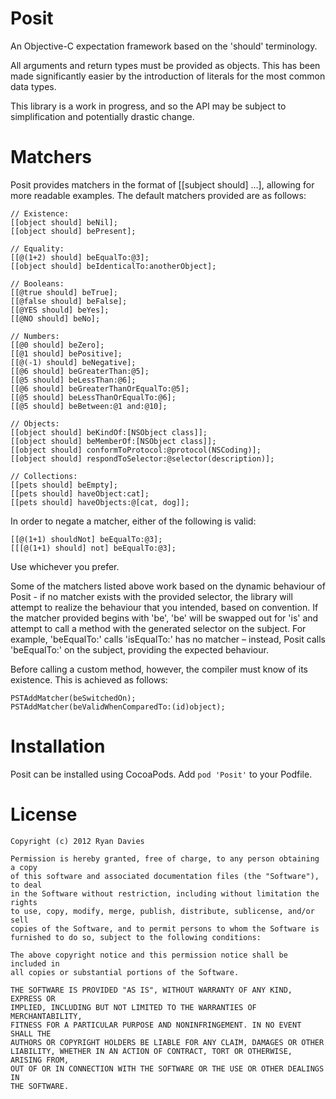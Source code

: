Posit
=====

An Objective-C expectation framework based on the 'should' terminology.

All arguments and return types must be provided as objects. This has been made significantly easier by the introduction of literals for the most common data types.

This library is a work in progress, and so the API may be subject to simplification and potentially drastic change.

Matchers
========

Posit provides matchers in the format of [[subject should] ...], allowing for more readable examples. The default matchers provided are as follows:

    // Existence:
    [[object should] beNil];
    [[object should] bePresent];
    
    // Equality:
    [[@(1+2) should] beEqualTo:@3];
    [[object should] beIdenticalTo:anotherObject];
    
    // Booleans:
    [[@true should] beTrue];
    [[@false should] beFalse];
    [[@YES should] beYes];
    [[@NO should] beNo];
    
    // Numbers:
    [[@0 should] beZero];
    [[@1 should] bePositive];
    [[@(-1) should] beNegative];
    [[@6 should] beGreaterThan:@5];
    [[@5 should] beLessThan:@6];
    [[@6 should] beGreaterThanOrEqualTo:@5];
    [[@5 should] beLessThanOrEqualTo:@6];
    [[@5 should] beBetween:@1 and:@10];
    
    // Objects:
    [[object should] beKindOf:[NSObject class]];
    [[object should] beMemberOf:[NSObject class]];
    [[object should] conformToProtocol:@protocol(NSCoding)];
    [[object should] respondToSelector:@selector(description)];
    
    // Collections:
    [[pets should] beEmpty];
    [[pets should] haveObject:cat];
    [[pets should] haveObjects:@[cat, dog]];

In order to negate a matcher, either of the following is valid:

    [[@(1+1) shouldNot] beEqualTo:@3];
    [[[@(1+1) should] not] beEqualTo:@3];
    
Use whichever you prefer.

Some of the matchers listed above work based on the dynamic behaviour of Posit - if no matcher exists with the provided selector, the library will attempt to realize the behaviour that you intended, based on convention. If the matcher provided begins with 'be', 'be' will be swapped out for 'is' and attempt to call a method with the generated selector on the subject. For example, 'beEqualTo:' calls 'isEqualTo:' has no matcher – instead, Posit calls 'beEqualTo:' on the subject, providing the expected behaviour.

Before calling a custom method, however, the compiler must know of its existence. This is achieved as follows:

    PSTAddMatcher(beSwitchedOn);
    PSTAddMatcher(beValidWhenComparedTo:(id)object);

Installation
============

Posit can be installed using CocoaPods. Add `pod 'Posit'` to your Podfile.

License
=======

    Copyright (c) 2012 Ryan Davies
    
    Permission is hereby granted, free of charge, to any person obtaining a copy
    of this software and associated documentation files (the "Software"), to deal
    in the Software without restriction, including without limitation the rights
    to use, copy, modify, merge, publish, distribute, sublicense, and/or sell
    copies of the Software, and to permit persons to whom the Software is
    furnished to do so, subject to the following conditions:
    
    The above copyright notice and this permission notice shall be included in
    all copies or substantial portions of the Software.
    
    THE SOFTWARE IS PROVIDED "AS IS", WITHOUT WARRANTY OF ANY KIND, EXPRESS OR
    IMPLIED, INCLUDING BUT NOT LIMITED TO THE WARRANTIES OF MERCHANTABILITY,
    FITNESS FOR A PARTICULAR PURPOSE AND NONINFRINGEMENT. IN NO EVENT SHALL THE
    AUTHORS OR COPYRIGHT HOLDERS BE LIABLE FOR ANY CLAIM, DAMAGES OR OTHER
    LIABILITY, WHETHER IN AN ACTION OF CONTRACT, TORT OR OTHERWISE, ARISING FROM,
    OUT OF OR IN CONNECTION WITH THE SOFTWARE OR THE USE OR OTHER DEALINGS IN
    THE SOFTWARE.
